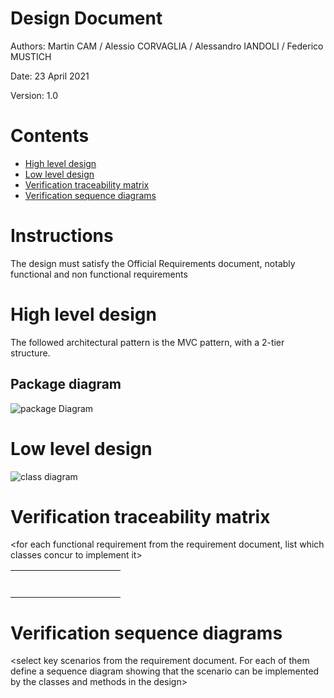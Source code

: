 # Design Document 


Authors: Martin CAM / Alessio CORVAGLIA / Alessandro IANDOLI / Federico MUSTICH

Date: 23 April 2021

Version: 1.0


# Contents

- [High level design](#package-diagram)
- [Low level design](#class-diagram)
- [Verification traceability matrix](#verification-traceability-matrix)
- [Verification sequence diagrams](#verification-sequence-diagrams)

# Instructions

The design must satisfy the Official Requirements document, notably functional and non functional requirements

# High level design 

The followed architectural pattern is the MVC pattern, with a 2-tier structure. 

## Package diagram
![package Diagram](http://www.plantuml.com/plantuml/png/SoWkIImgAStDuIf8JCvEJ4zLK7AD2ix8Br1IgEPIKE2gHOYxXtgYIN51-0fwUdOAS5akXzIy5A210000)




# Low level design

![class diagram](http://www.plantuml.com/plantuml/png/bLNTJYCx3BxFKunwTSwHG8StW5AGAgsMRYatUnSIqqPaajdyi1gXVVVDEEvCDa58omLZV_xyOyTMhttWBiHUCw6vzztTzyUJ7TwP0m_Xdt-PSC03F7bmIP6WOLQE46wqdXIVDSBZ8CbZhuwdC1crFIgJlpOkKNVEoYZ2OHo0_6QCabKSobbWbBf0rkEQkriheR7uzRW1BvmQWh9cplWjSXDK69SIh5V4KDv7s8Dr4biR-FWmYVUsr9BeG2GEQZVEgJUkvs8HzDZFYp9m6tsmFJhrLggNSG6eumMW26V0puExvKucXJl7nMbI3hQ9kxFA1FzWY8lF_CWr71mtdWjga4jvdf2ThFNSxvtj2UV3eCUDyi964_OymC4IwMCZkGdR3p50BYSDxWnhww6kXv9dN8bN27a8jPxbzVWrzi_Wpjtj8KHd_epd45lg12CNMftsum02r5kQk3_j-DY32GNeGAem3PXCSyAQZbZBfhrPSysDW2VSljnX9liR8pVmd8Hba4HEm2z6DplTMlVEOlfi9NuCxu4DoVOpXMVEQbZOnKMyioxz3HdOobARBWXrkPmCsPM07RWdem82nWRmAFsWIofoqIbrEHDNNiDsWxBZufL43M-WapoxuSsWZtKIcwhpphcIw0CFqI_UvrF0d8AKtDqq5qoviB_OaUimJkz2LOeadeU1MujYuggZ0RbuLjjBti5n0hQoGsHwrMnIb5rO7t9yt0HyYqmjBgWke6wpsTQStzNmLlvD5NFu8iAT2Mx4zjeNfdLy6C3nkGZUJqqmoZgHyyzAjxfQTHSNtUg_5Ivj2vVRoURjMVr_UKcKgugoo6KKN226_r4dpvoE5KzUXQRLQGihJ1-dRER5Qg0ef5wTpxZjExC6-ImqwJML-Yv6qVPSnsePRN4jfraHTWr6nbx_1W00)









# Verification traceability matrix

\<for each functional requirement from the requirement document, list which classes concur to implement it>

|     |   |   |   |   |   |   |   |   |   |   |
|-----|---|---|---|---|---|---|---|---|---|---|
|     |   |   |   |   |   |   |   |   |   |   |
|     |   |   |   |   |   |   |   |   |   |   |
|     |   |   |   |   |   |   |   |   |   |   |
|     |   |   |   |   |   |   |   |   |   |   |
|     |   |   |   |   |   |   |   |   |   |   |
|     |   |   |   |   |   |   |   |   |   |   |
|     |   |   |   |   |   |   |   |   |   |   |









# Verification sequence diagrams 
\<select key scenarios from the requirement document. For each of them define a sequence diagram showing that the scenario can be implemented by the classes and methods in the design>

